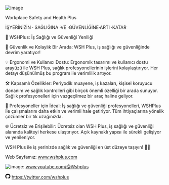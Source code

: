 ![image](https://github.com/berdemer/WSHPlus/assets/10169071/13e442d4-93d8-4ea7-809d-3bfaba0f678c)

 Workplace Safety and Health Plus

İŞYERİNİZİN · SAĞLIĞINA ·VE ·GÜVENLİĞİNE·ARTI ·KATAR

🚀 WSHPlus: İş Sağlığı ve Güvenliği Yeniliği 

🌟 Güvenlik ve Kolaylık Bir Arada: WSH Plus, iş sağlığı ve güvenliğinde devrim yaratıyor! 

💡 Ergonomi ve Kullanıcı Dostu: Ergonomik tasarımı ve kullanıcı dostu arayüzü ile WSH Plus, sağlık profesyonellerinin işlerini kolaylaştırıyor. Her detayı düşünülmüş bu program ile verimlilik artıyor.

🛠️ Kapsamlı Özellikler: Periyodik muayene, iş kazaları, kişisel koruyucu donanım ve sağlık kontrolleri gibi birçok önemli özelliği bir arada sunuyor. Sağlık profesyonelleri için vazgeçilmez bir araç haline geliyor.

💼 Profesyoneller için İdeal: İş sağlığı ve güvenliği profesyonelleri, WSHPlus ile çalışmalarını daha etkin ve verimli hale getiriyor. Tüm ihtiyaçlarına yönelik çözümler bir tık uzağınızda.

🌐 Ücretsiz ve Erişilebilir: Ücretsiz olan WSH Plus, iş sağlığı ve güvenliği alanında kaliteyi herkese ulaştırıyor. Açık kaynaklı yapısı ile sürekli gelişiyor ve yenileniyor.

WSH Plus ile iş yerinizde sağlık ve güvenliği en üst düzeye taşıyın! 🌈✨

Web Sayfamız: www.wshplus.com

![image](https://github.com/berdemer/WSHPlus/assets/10169071/fae9593c-d5bc-4200-b64e-674763c355e3): www.youtube.com/@Wshplus

<svg height="16" class="octicon octicon-mark-github" viewBox="0 0 16 16" version="1.1" width="16" aria-hidden="true"><path fill-rule="evenodd" d="M8 0C3.58 0 0 3.58 0 8c0 3.54 2.29 6.53 5.47 7.59.4.07.55-.17.55-.38 0-.19-.01-.82-.01-1.49-2.01.37-2.53-.49-2.69-.94-.09-.23-.48-.94-.82-1.13-.28-.15-.68-.52-.01-.53.63-.01 1.08.58 1.23.82.72 1.21 1.87.87 2.33.66.07-.52.28-.87.51-1.07-1.78-.2-3.64-.89-3.64-3.95 0-.87.31-1.59.82-2.15-.08-.2-.36-1.02.08-2.12 0 0 .67-.21 2.2.82.64-.18 1.32-.27 2-.27.68 0 1.36.09 2 .27 1.53-1.04 2.2-.82 2.2-.82.44 1.1.16 1.92.08 2.12.51.56.82 1.27.82 2.15 0 3.07-1.87 3.75-3.65 3.95.29.25.54.73.54 1.48 0 1.07-.01 1.93-.01 2.2 0 .21.15.46.55.38A8.013 8.013 0 0 0 16 8c0-4.42-3.58-8-8-8z"/></svg>
 https://twitter.com/wshplus


